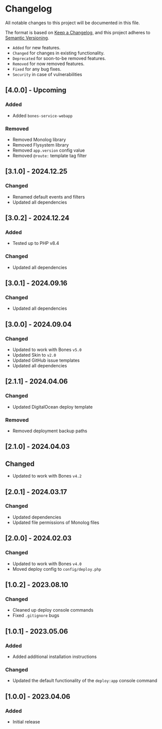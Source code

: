 # Changelog

All notable changes to this project will be documented in this file.

The format is based on [Keep a Changelog](https://keepachangelog.com/en/1.0.0/),
and this project adheres to [Semantic Versioning](https://semver.org/spec/v2.0.0.html).

- `Added` for new features.
- `Changed` for changes in existing functionality.
- `Deprecated` for soon-to-be removed features.
- `Removed` for now removed features.
- `Fixed` for any bug fixes.
- `Security` in case of vulnerabilities

## [4.0.0] - Upcoming

### Added

- Added `bones-service-webapp`

### Removed

- Removed Monolog library
- Removed Flysystem library
- Removed `app.version` config value
- Removed `@route:` template tag filter

## [3.1.0] - 2024.12.25

### Changed

- Renamed default events and filters
- Updated all dependencies

## [3.0.2] - 2024.12.24

### Added

- Tested up to PHP v8.4

### Changed

- Updated all dependencies

## [3.0.1] - 2024.09.16

### Changed

- Updated all dependencies

## [3.0.0] - 2024.09.04

### Changed

- Updated to work with Bones `v5.0`
- Updated Skin to `v2.0`
- Updated GitHub issue templates
- Updated all dependencies

## [2.1.1] - 2024.04.06

### Changed

- Updated DigitalOcean deploy template

### Removed

- Removed deployment backup paths

## [2.1.0] - 2024.04.03

## Changed

- Updated to work with Bones `v4.2`

## [2.0.1] - 2024.03.17

### Changed

- Updated dependencies
- Updated file permissions of Monolog files

## [2.0.0] - 2024.02.03

### Changed

- Updated to work with Bones `v4.0`
- Moved deploy config to `config/deploy.php`

## [1.0.2] - 2023.08.10

### Changed

- Cleaned up deploy console commands
- Fixed `.gitignore` bugs

## [1.0.1] - 2023.05.06

### Added

- Added additional installation instructions

### Changed

- Updated the default functionality of the `deploy:app` console command

## [1.0.0] - 2023.04.06

### Added

- Initial release